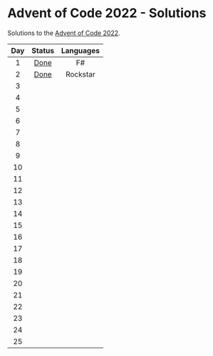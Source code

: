 # Advent of Code 2022 - Solutions

Solutions to the [Advent of Code 2022](https://adventofcode.com/ "AoC").

<center>

| Day | Status |   Languages  |
|:---:|:------:|:------------:|
|  1  |  [Done](https://github.com/Isterdam/aoc2022/tree/main/1)  |    F#   |
|  2  |  [Done](https://github.com/Isterdam/aoc2022/tree/main/2)  |    Rockstar   |
|  3  |    |       |
|  4  |    |       |
|  5  |    |       |
|  6  |    |       |
|  7  |    |       |
|  8  |    |       |
|  9  |    |       |
|  10  |    |       |
|  11 |        |              |
|  12 |        |              |
|  13 |        |              |
|  14 |        |              |
|  15 |        |              |
|  16 |        |              |
|  17 |        |              |
|  18 |        |              |
|  19 |        |              |
|  20 |        |              |
|  21 |        |              |
|  22 |        |              |
|  23 |        |              |
|  24 |        |              |
|  25 |        |              |

</center>

